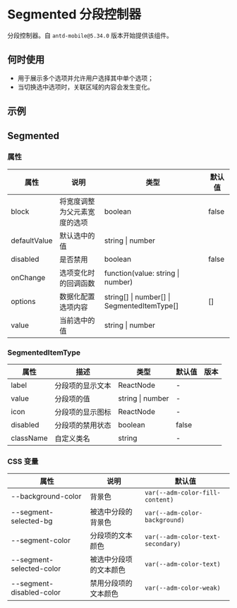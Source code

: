# Segmented 分段控制器

分段控制器。自 `antd-mobile@5.34.0` 版本开始提供该组件。

## 何时使用

- 用于展示多个选项并允许用户选择其中单个选项；
- 当切换选中选项时，关联区域的内容会发生变化。

## 示例

<code src="./demos/demo1.tsx"></code>

## Segmented

### 属性

| 属性 | 说明 | 类型 | 默认值 |
| --- | --- | --- | --- |
| block | 将宽度调整为父元素宽度的选项 | boolean | false |
| defaultValue | 默认选中的值 | string \| number |  |
| disabled | 是否禁用 | boolean | false |
| onChange | 选项变化时的回调函数 | function(value: string \| number) |  |
| options | 数据化配置选项内容 | string\[] \| number\[] \| SegmentedItemType\[] | [] |
| value | 当前选中的值 | string \| number |  |

### SegmentedItemType

| 属性      | 描述             | 类型             | 默认值 | 版本 |
| --------- | ---------------- | ---------------- | ------ | ---- |
| label     | 分段项的显示文本 | ReactNode        | -      |      |
| value     | 分段项的值       | string \| number | -      |      |
| icon      | 分段项的显示图标 | ReactNode        | -      |      |
| disabled  | 分段项的禁用状态 | boolean          | false  |      |
| className | 自定义类名       | string           | -      |      |

### CSS 变量

| 属性 | 说明 | 默认值 |
| --- | --- | --- |
| --background-color | 背景色 | `var(--adm-color-fill-content)` |
| --segment-selected-bg | 被选中分段的背景色 | `var(--adm-color-background)` |
| --segment-color | 分段项的文本颜色 | `var(--adm-color-text-secondary)` |
| --segment-selected-color | 被选中分段项的文本颜色 | `var(--adm-color-text)` |
| --segment-disabled-color | 禁用分段项的文本颜色 | `var(--adm-color-weak)` |
